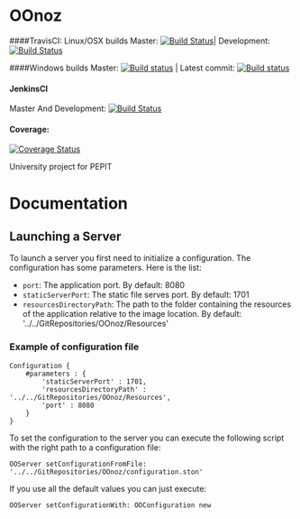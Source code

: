 # OOnoz


####TravisCI: Linux/OSX builds
Master: [![Build Status](https://travis-ci.org/LeCoinEnBande/OOnoz.svg?branch=master)](https://travis-ci.org/LeCoinEnBande/OOnoz)| Development: [![Build Status](https://travis-ci.org/LeCoinEnBande/OOnoz.svg?branch=development)](https://travis-ci.org/LeCoinEnBande/OOnoz)

####Windows builds
Master: [![Build status](https://ci.appveyor.com/api/projects/status/bjheqaf3kvxfjk8w/branch/master?svg=true)](https://ci.appveyor.com/project/jecisc/OOnoz/branch/master) | Latest commit: [![Build status](https://ci.appveyor.com/api/projects/status/bjheqaf3kvxfjk8w?svg=true)](https://ci.appveyor.com/project/jecisc/OOnoz)

#### JenkinsCI
Master And Development: [![Build Status](https://ci.inria.fr/pharo-contribution/buildStatus/icon?job=OOnoz)](https://ci.inria.fr/pharo-contribution/job/OOnoz/)

#### Coverage: 
[![Coverage Status](https://coveralls.io/repos/github/LeCoinEnBande/OOnoz/badge.svg?branch=master)](https://coveralls.io/github/LeCoinEnBande/OOnoz?branch=master)


University project for PEPIT

# Documentation

## Launching a Server

To launch a server you first need to initialize a configuration. The configuration has some parameters. Here is the list:

- `port`: The application port. By default: 8080
- `staticServerPort`: The static file serves port. By default: 1701
- `resourcesDirectoryPath`: The path to the folder containing the resources of the application relative to the image location. By default: '../../GitRepositories/OOnoz/Resources' 

### Example of configuration file

    Configuration {
    	#parameters : {
    		'staticServerPort' : 1701,
    		'resourcesDirectoryPath' : '../../GitRepositories/OOnoz/Resources',
    		'port' : 8080
    	}
    }
    
To set the configuration to the server you can execute the following script with the right path to a configuration file:

    OOServer setConfigurationFromFile: '../../GitRepositories/OOnoz/configuration.ston'
    
If you use all the default values you can just execute:

    OOServer setConfigurationWith: OOConfiguration new
    
